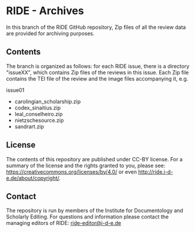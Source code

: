 # RIDE - Archives

In this branch of the RIDE GitHub repository, Zip files of all the review data are provided for archiving purposes.

## Contents
The branch is organized as follows: for each RIDE issue, there is a directory "issueXX", which contains Zip files of the reviews in this issue. Each Zip file contains the TEI file of the review and the image files accompanying it, e.g. 

issue01
* carolingian_scholarship.zip
* codex_sinaitius.zip
* leal_conselheiro.zip
* nietzschesource.zip
* sandrart.zip

## License
The contents of this repository are published under CC-BY license. For a summary of the license and the rights granted to you, please see: https://creativecommons.org/licenses/by/4.0/ or even http://ride.i-d-e.de/about/copyright/.

## Contact
The repository is run by members of the Institute for Documentology and Scholarly Editing. For questions and information please contact the managing editors of RIDE: ride-editor@i-d-e.de

